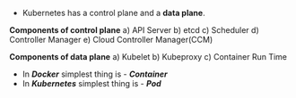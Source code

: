 - Kubernetes has a control plane and a **data plane**.

**Components of control plane**
  a) API Server
  b) etcd
  c) Scheduler
  d) Controller Manager
  e) Cloud Controller Manager(CCM)

**Components of data plane**
  a) Kubelet
  b) Kubeproxy
  c) Container Run Time

- In ***Docker*** simplest thing is - ***Container***
- In ***Kubernetes*** simplest thing is - ***Pod***


